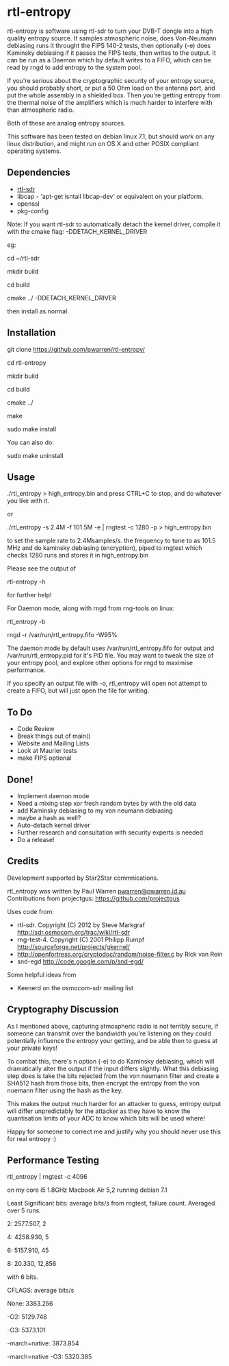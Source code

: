 rtl-entropy
===========

rtl-entropy is software using rtl-sdr to turn your DVB-T dongle into a high quality entropy source. It samples atmospheric noise, does Von-Neumann debiasing runs it throught the FIPS 140-2 tests, then optionally (-e) does Kaminsky debiasing if it passes the FIPS tests, then writes to the output. It can be run as a Daemon which by default writes to a FIFO, which can be read by rngd to add entropy to the system pool.

If you're serious about the cryptographic security of your entropy source, you should probably short, or put a 50 Ohm load on the antenna port, and put the whole assembly in a shielded box. Then you're getting entropy from the thermal noise of the amplifiers which is much harder to interfere with than atmospheric radio. 

Both of these are analog entropy sources.

This software has been tested on debian linux 7.1, but should work on any linux distribution, and might run on OS X and other POSIX compliant operating systems.

Dependencies
------------

* [rtl-sdr](http://sdr.osmocom.org/trac/wiki/rtl-sdr)
* libcap - 'apt-get isntall libcap-dev' or equivalent on your platform.
* openssl
* pkg-config

Note: If you want rtl-sdr to automatically detach the kernel driver, compile it with the cmake flag: -DDETACH_KERNEL_DRIVER

eg:

cd ~/rtl-sdr

mkdir build

cd build

cmake ../ -DDETACH_KERNEL_DRIVER

then install as normal.

Installation
------------

git clone https://github.com/pwarren/rtl-entropy/

cd rtl-entropy

mkdir build

cd build 

cmake ../

make 

sudo make install


You can also do:

sudo make uninstall

Usage
-----

./rtl_entropy > high_entropy.bin
and press CTRL+C to stop, and do whatever you like with it.

or

./rtl_entropy -s 2.4M -f 101.5M -e | rngtest -c 1280 -p > high_entropy.bin

to set the sample rate to 2.4Msamples/s. the frequency to tune to as 101.5 MHz and do kaminsky debiasing (encryption), piped to rngtest which checks 1280 runs and stores it in high_entropy.bin


Please see the output of 

rtl-entropy -h

for further help!



For Daemon mode, along with rngd from rng-tools on linux:

rtl_entropy -b

rngd -r /var/run/rtl_entropy.fifo -W95%

The daemon mode by default uses /var/run/rtl_entropy.fifo for output and /var/run/rtl_entropy.pid for it's PID file. You may want to tweak the size of your entropy pool, and explore other options for rngd to maximise performance.

If you specify an output file with -o, rtl_entropy will open not attempt to create a FIFO, but will just open the file for writing.

To Do
-----

* Code Review
* Break things out of main()
* Website and Mailing Lists
* Look at Maurier tests
* make FIPS optional

Done!
-----

* Implement daemon mode
* Need a mixing step xor fresh random bytes by with the old data
* add Kaminsky debiasing to my von neumann debiasing
* maybe a hash as well?
* Auto-detach kernel driver
* Further research and consultation with security experts is needed
* Do a release!

Credits
-------
Development supported by Star2Star commnications.

rtl_entropy was written by Paul Warren <pwarren@pwarren.id.au>
Contributions from projectgus: https://github.com/projectgus

Uses code from:

  * rtl-sdr. Copyright (C) 2012 by Steve Markgraf http://sdr.osmocom.org/trac/wiki/rtl-sdr
  * rng-test-4. Copyright (C) 2001 Philipp Rumpf http://sourceforge.net/projects/gkernel/
  * http://openfortress.org/cryptodoc/random/noise-filter.c by Rick van Rein
  * snd-egd http://code.google.com/p/snd-egd/

Some helpful ideas from
  * Keenerd on the osmocom-sdr mailing list


Cryptography Discussion
-----------------------

As I mentioned above, capturing atmospheric radio is not terribly secure, if someone can transmit over the bandwidth you're listening on they could potentially influence the entropy your getting, and be able then to guess at your private keys!

To combat this, there's n option (-e) to do Kaminsky debiasing, which will dramatically alter the output if the input differs slightly. What this debiasing step does is take the bits rejected from the von neumann filter and create a SHA512 hash from those bits, then encrypt the entropy from the von nuemann filter using the hash as the key.

This makes the output much harder for an attacker to guess, entropy output will differ unpredictably for the attacker as they have to know the quantisation limits of your ADC to know which bits will be used where!

Happy for someone to correct me and justify why you should never use this for real entropy :)

Performance Testing
-------------------

rtl_entropy | rngtest -c 4096

on my core i5 1.8GHz Macbook Air 5,2 running debian 7.1

Least Significant bits: average bits/s from rngtest, failure count.
Averaged over 5 runs. 

2: 2577.507, 2

4: 4258.930, 5

6: 5157.910, 45

8: 20.330, 12,856


with 6 bits. 

CFLAGS: average bits/s

None: 3383.256

-O2: 5129.748

-O3: 5373.101

-march=native: 3873.854	

-march=native -O3: 5320.385
